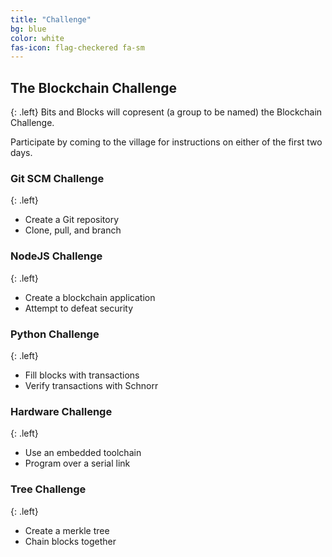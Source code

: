 ```yaml
---
title: "Challenge"
bg: blue
color: white
fas-icon: flag-checkered fa-sm
---
```


## The Blockchain Challenge
{: .left}
Bits and Blocks will copresent (a group to be named) the Blockchain Challenge.

Participate by coming to the village for instructions on either of the first two days.

### Git SCM Challenge
{: .left}
* Create a Git repository
* Clone, pull, and branch

### NodeJS Challenge
{: .left}
* Create a blockchain application
* Attempt to defeat security

### Python Challenge
{: .left}
* Fill blocks with transactions
* Verify transactions with Schnorr

### Hardware Challenge
{: .left}
* Use an embedded toolchain
* Program over a serial link

### Tree Challenge
{: .left}
* Create a merkle tree
* Chain blocks together
